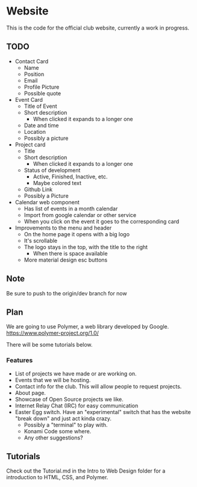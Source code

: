 # Website
This is the code for the official club website, currently a work in progress.

## TODO

- Contact Card
    - Name
    - Position
    - Email
    - Profile Picture
    - Possible quote
- Event Card
    - Title of Event
    - Short description
        - When clicked it expands to a longer one
    - Date and time
    - Location
    - Possibly a picture
- Project card
    - Title
    - Short description
        - When clicked it expands to a longer one
    - Status of development
        - Active, Finished, Inactive, etc.
        - Maybe colored text
    - Github Link
    - Possibly a Picture
- Calendar web component
    - Has list of events in a month calendar
    - Import from google calendar or other service
    - When you click on the event it goes to the corresponding card
- Improvements to the menu and header
    - On the home page it opens with a big logo
    - It's scrollable
    - The logo stays in the top, with the title to the right
        - When there is space available
    - More material design esc buttons  

## Note

Be sure to push to the origin/dev branch for now

## Plan

We are going to use Polymer, a web library developed by Google.
https://www.polymer-project.org/1.0/

There will be some tutorials below.

### Features  

- List of projects we have made or are working on.
- Events that we will be hosting.
- Contact info for the club. This will allow people to request projects.
- About page.
- Showcase of Open Source projects we like.
- Internet Relay Chat (IRC) for easy communication
- Easter Egg switch. Have an "experimental" switch that has the website "break down" and just act kinda crazy.
  - Possibly a "terminal" to play with.
  - Konami Code some where.
  - Any other suggestions?

## Tutorials

Check out the Tutorial.md in the Intro to Web Design folder for a introduction to HTML, CSS, and Polymer.
